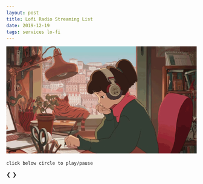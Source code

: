 ```yaml
---
layout: post
title: Lofi Radio Streaming List
date: 2019-12-19
tags: services lo-fi
---
```


<link rel="stylesheet" type="text/css" href="{{ site.url }}/assets/css/slideshow.css" />

![lo-fi image](/assets/images/posts/2019-12-19-test-html5-audio.gif)

<script>
require(['init'], (init) => {
  require(['jquery', 'util', 'slideshow', 'progressbarwrapper'], ($, util, slideshow, progressbarwrapper) => {
    let bar = progressbarwrapper.draw('progressbar-container', 'linep');
    progressbarwrapper.animate(bar, 0.0, 0);

    const id = 0;
    const thumbnail = 1;
    const sourceSrc = 2;
    const sourceType = 3;
    let audios = [
      [
        "hyades.shoutca.st",
        "https://cdn-profiles.tunein.com/s288329/images/logoq.jpg?t=636294",
        "http://hyades.shoutca.st:8043/autodj",
        "audio/mpeg",
      ],
      /*
      [
        "tunein_com_Now_Playing_s290316",
        "https://cdn-profiles.tunein.com/s290316/images/logoq.jpg?t=151378",
        "http://listen.shoutcast.com/freshsndgold",
        "audio/mpeg",
      ],*/
      [
        "radio_net_lautfm_lofi",
        "https://static.radio.net/inc/v2/images/avatars/station_avatar.gif",
        "https://stream.laut.fm/lofi?ref=radiode",
        "audio/mpeg",
      ],
    ];

    let slideClassName = 'musicSlide';
    slideshow.init(slideClassName, 'dot');

    for(let audioKey in audios) {
      let templateId = util.genID();
      let $clone = $('#template').clone();
      $clone.attr('id', templateId);
      $clone.removeClass('mySlides');
      $clone.addClass(slideClassName);
      $clone.find('[name=sequence]').html('' + (Number(audioKey)+1) + '/' + audios.length);
      $clone.find('[name=thumbnail]').attr('src', audios[audioKey][thumbnail]);
      $clone.find('[name=caption]').html(audios[audioKey][id]);
      let audioId = util.genID();
      $clone.find('audio').attr('id', audioId);
      $clone.find('[name=audiosrc]').attr('src', audios[audioKey][sourceSrc]);
      $clone.find('[name=audiosrc]').attr('type', audios[audioKey][sourceType]);
      $('#slideshow-container').prepend($clone);

      $clone.find('[name=thumbnail]').click(() => {
          let audio = document.getElementById(audioId);
          if(audio.paused) { audio.play(); }
          else { audio.pause(); }
      });

      $('#dot-container').append('<span class="dot"></span>');

      progressbarwrapper.animate(bar, (Number(audioKey)+1)/audios.length, 10);
    }

    $('#prev').click(slideshow.prevSlide);
    $('#next').click(slideshow.nextSlide);
    for(let i=0; i<$('.dot').length; i++) {
    	$($('.dot').get(i)).click(() => {
        slideshow.currSlide(i);
      });
    }

    slideshow.currSlide(0);
    progressbarwrapper.animate(bar, 1.0, 100);
  }); //end of require(['jquery', 'slideshow']
}); //end of require(['init']
</script>

``` shell
click below circle to play/pause
```

<div id="progressbar-container"></div>

<div id="slideshow-container" class="slideshow-container" style="max-width:150px;">
  <!-- contents -->
  <!-- Next and previous buttons -->
  <a class="prev" id="prev">&#10094;</a>
  <a class="next" id="next">&#10095;</a>
</div>

<!-- The dots/circles -->
<div id="dot-container" style="text-align:center">
</div>


<!-- Full-width images with number and caption text -->
<div id="template" class="mySlides fade" style="display:none; text-align:center;">
  <div name="sequence" class="numbertext"></div>
  <img name="thumbnail" src="#" style="width:150px; height:150px; border-radius:50%; vertical-align:middle;"/>
  <div name="caption" class="text"></div>
  <audio controls loop style="display:none;">
    <source name="audiosrc" src="#" type="#">
    Your browser does not support the audio element.
  </audio>
</div>
